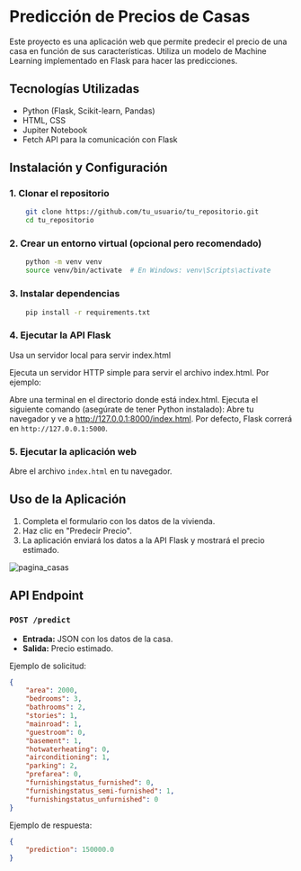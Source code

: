 # Predicción de Precios de Casas

Este proyecto es una aplicación web que permite predecir el precio de una casa en función de sus características. Utiliza un modelo de Machine Learning implementado en Flask para hacer las predicciones.

## Tecnologías Utilizadas
- Python (Flask, Scikit-learn, Pandas)
- HTML, CSS
- Jupiter Notebook
- Fetch API para la comunicación con Flask

## Instalación y Configuración
### 1. Clonar el repositorio
```bash
    git clone https://github.com/tu_usuario/tu_repositorio.git
    cd tu_repositorio
```

### 2. Crear un entorno virtual (opcional pero recomendado)
```bash
    python -m venv venv
    source venv/bin/activate  # En Windows: venv\Scripts\activate
```

### 3. Instalar dependencias
```bash
    pip install -r requirements.txt
```

### 4. Ejecutar la API Flask
Usa un servidor local para servir index.html

Ejecuta un servidor HTTP simple para servir el archivo index.html. Por ejemplo:

Abre una terminal en el directorio donde está index.html.
Ejecuta el siguiente comando (asegúrate de tener Python instalado):
Abre tu navegador y ve a 
http://127.0.0.1:8000/index.html.
Por defecto, Flask correrá en `http://127.0.0.1:5000`.

### 5. Ejecutar la aplicación web
Abre el archivo `index.html` en tu navegador.

## Uso de la Aplicación
1. Completa el formulario con los datos de la vivienda.
2. Haz clic en "Predecir Precio".
3. La aplicación enviará los datos a la API Flask y mostrará el precio estimado.

![pagina_casas](https://github.com/user-attachments/assets/9d7f4b0c-918d-48a2-9d88-f6aea4fb6eb2)



## API Endpoint
### `POST /predict`
- **Entrada:** JSON con los datos de la casa.
- **Salida:** Precio estimado.

Ejemplo de solicitud:
```json
{
    "area": 2000,
    "bedrooms": 3,
    "bathrooms": 2,
    "stories": 1,
    "mainroad": 1,
    "guestroom": 0,
    "basement": 1,
    "hotwaterheating": 0,
    "airconditioning": 1,
    "parking": 2,
    "prefarea": 0,
    "furnishingstatus_furnished": 0,
    "furnishingstatus_semi-furnished": 1,
    "furnishingstatus_unfurnished": 0
}
```

Ejemplo de respuesta:
```json
{
    "prediction": 150000.0
}
```


